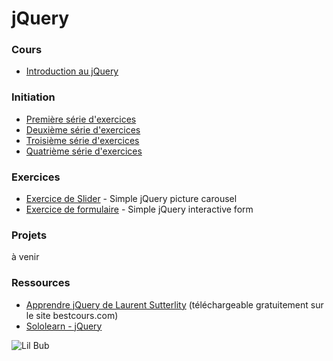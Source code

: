 # jQuery

### Cours

- [Introduction au jQuery](https://docs.google.com/presentation/d/1jUrgtqv3ZNafc9qayYBupz_GKqkSuinbYJTvOz0F2bA/edit?usp=sharing)

### Initiation

- [Première série d'exercices](jquery-exercises-base1)
- [Deuxième série d'exercices](jquery-exercises-base2)
- [Troisième série d'exercices](jquery-exercises-base3)
- [Quatrième série d'exercices](jquery-exercises-base4)

### Exercices

- [Exercice de Slider](jquery-slider) - Simple jQuery picture carousel
- [Exercice de formulaire](jquery-form) - Simple jQuery interactive form

### Projets

à venir

### Ressources

- [Apprendre jQuery de Laurent Sutterlity](apprendre-jquery.pdf) (téléchargeable gratuitement sur le site bestcours.com)
- [Sololearn - jQuery](https://www.sololearn.com/Course/jQuery/)

![Lil Bub](http://pa1.narvii.com/6151/623db81b4b6593ff571f20315b1d277edd1e00e7_hq.gif)
